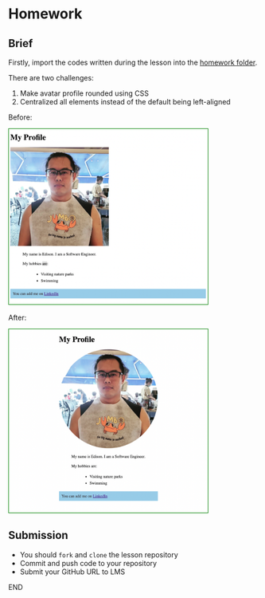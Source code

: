 # Homework

## Brief

Firstly, import the codes written during the lesson into the [homework folder](./src/homework).

There are two challenges:

1. Make avatar profile rounded using CSS
1. Centralized all elements instead of the default being left-aligned

Before:

<img src="./assets/images/homework-before.png" width="400px" style="border:1px solid green" />

After:

<img src="./assets/images/homework-after.png" width="400px" style="border:1px solid green" />

## Submission

- You should `fork` and `clone` the lesson repository
- Commit and push code to your repository
- Submit your GitHub URL to LMS

END